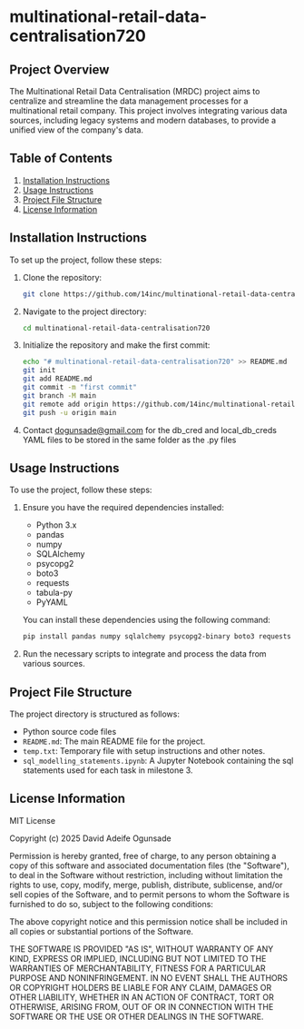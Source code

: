 # multinational-retail-data-centralisation720

## Project Overview
The Multinational Retail Data Centralisation (MRDC) project aims to centralize and streamline the data management processes for a multinational retail company. This project involves integrating various data sources, including legacy systems and modern databases, to provide a unified view of the company's data.

## Table of Contents
1. [Installation Instructions](#installation-instructions)
2. [Usage Instructions](#usage-instructions)
3. [Project File Structure](#file-structure-of-the-project)
4. [License Information](#license-information)

## Installation Instructions
To set up the project, follow these steps:

1. Clone the repository:
    ```sh
    git clone https://github.com/14inc/multinational-retail-data-centralisation720.git
    ```
2. Navigate to the project directory:
    ```sh
    cd multinational-retail-data-centralisation720
    ```
3. Initialize the repository and make the first commit:
    ```sh
    echo "# multinational-retail-data-centralisation720" >> README.md
    git init
    git add README.md
    git commit -m "first commit"
    git branch -M main
    git remote add origin https://github.com/14inc/multinational-retail-data-centralisation720.git
    git push -u origin main
    ```
4.  Contact dogunsade@gmail.com for the db_cred and local_db_creds YAML files to be stored in the same folder as the .py files

## Usage Instructions
To use the project, follow these steps:

1. Ensure you have the required dependencies installed:
    - Python 3.x
    - pandas
    - numpy
    - SQLAlchemy
    - psycopg2
    - boto3
    - requests
    - tabula-py
    - PyYAML

    You can install these dependencies using the following command:
    ```sh
    pip install pandas numpy sqlalchemy psycopg2-binary boto3 requests tabula-py pyyaml
    ```

2. Run the necessary scripts to integrate and process the data from various sources.

## Project File Structure
The project directory is structured as follows:

- Python source code files
- `README.md`: The main README file for the project.
- `temp.txt`: Temporary file with setup instructions and other notes.
- `sql_modelling_statements.ipynb`: A Jupyter Notebook containing the sql statements used for each task in milestone 3.

## License Information
MIT License

Copyright (c) 2025 David Adeife Ogunsade

Permission is hereby granted, free of charge, to any person obtaining a copy
of this software and associated documentation files (the "Software"), to deal
in the Software without restriction, including without limitation the rights
to use, copy, modify, merge, publish, distribute, sublicense, and/or sell
copies of the Software, and to permit persons to whom the Software is
furnished to do so, subject to the following conditions:

The above copyright notice and this permission notice shall be included in all
copies or substantial portions of the Software.

THE SOFTWARE IS PROVIDED "AS IS", WITHOUT WARRANTY OF ANY KIND, EXPRESS OR
IMPLIED, INCLUDING BUT NOT LIMITED TO THE WARRANTIES OF MERCHANTABILITY,
FITNESS FOR A PARTICULAR PURPOSE AND NONINFRINGEMENT. IN NO EVENT SHALL THE
AUTHORS OR COPYRIGHT HOLDERS BE LIABLE FOR ANY CLAIM, DAMAGES OR OTHER
LIABILITY, WHETHER IN AN ACTION OF CONTRACT, TORT OR OTHERWISE, ARISING FROM,
OUT OF OR IN CONNECTION WITH THE SOFTWARE OR THE USE OR OTHER DEALINGS IN THE
SOFTWARE.